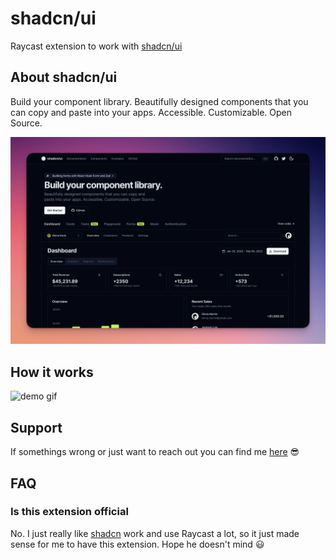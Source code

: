 # shadcn/ui

Raycast extension to work with [shadcn/ui](https://ui.shadcn.com/)

## About shadcn/ui
Build your component library.
Beautifully designed components that you can copy and paste into your apps. Accessible. Customizable. Open Source.

![shadcn/ui home](metadata/shadcn-ui-home.png)

## How it works

![demo gif](metadata/demo.gif)

## Support

If somethings wrong or just want to reach out you can find me [here](https://luis-oliveira.vercel.app/) 😎

## FAQ

### Is this extension official

No. I just really like [shadcn](https://twitter.com/shadcn) work and use Raycast a lot, so it just made sense for me to have this extension. Hope he doesn't mind 😃
